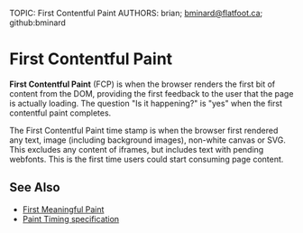 TOPIC: First Contentful Paint
AUTHORS: brian; bminard@flatfoot.ca; github:bminard

# First Contentful Paint

**First Contentful Paint** (FCP) is when the browser renders the first bit of content from the DOM,
providing the first feedback to the user that the page is actually loading.
The question "Is it happening?" is "yes" when the first contentful paint completes.

The First Contentful Paint time stamp is when the browser first rendered any text,
image (including background images), non-white canvas or SVG. This excludes any content of iframes,
but includes text with pending webfonts. This is the first time users could start consuming page content.

## See Also

- [First Meaningful Paint](https://wiki.developer.mozilla.org/en-US/docs/Glossary/first_meaningful_paint)
- [Paint Timing specification](https://w3c.github.io/paint-timing/#first-contentful-paint)
